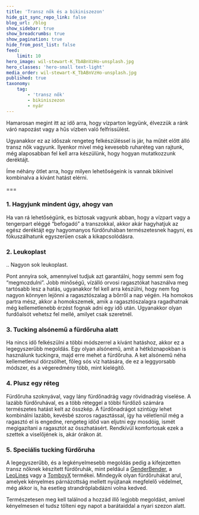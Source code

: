 ```yaml
---
title: 'Transz nők és a bikiniszezon'
hide_git_sync_repo_link: false
blog_url: /blog
show_sidebar: true
show_breadcrumbs: true
show_pagination: true
hide_from_post_list: false
feed:
    limit: 10
hero_image: wil-stewart-K_TbABnVzHo-unsplash.jpg
hero_classes: 'hero-small text-light'
media_order: wil-stewart-K_TbABnVzHo-unsplash.jpg
published: true
taxonomy:
    tag:
        - 'transz nők'
        - bikiniszezon
        - nyár
---
```


Hamarosan megint itt az idő arra, hogy vízparton legyünk, élvezzük a ránk váró napozást vagy a hűs vízben való felfrissülést.

Ugyanakkor ez az időszak rengeteg felkészüléssel is jár, ha műtét előtt álló transz nők vagyunk. Ilyenkor mivel még kevesebb ruharéteg van rajtunk, még alaposabban fel kell arra készülünk, hogy hogyan mutatkozzunk deréktájt.

Íme néhány ötlet arra, hogy milyen lehetőségeink is vannak bikinivel kombinalva a kívánt hatást elérni.

===

### 1. Hagyjunk mindent úgy, ahogy van

Ha van rá lehetőségünk, es biztosak vagyunk abban, hogy a vízpart vagy a tengerpart eléggé “befogadó” a transzokkal, akkor akár hagyhatjuk az egész deréktájt egy hagyomanyos fürdőruhában természetesnek hagyni, es fókuszálhatunk egyszerűen csak a kikapcsolódásra.

### 2. Leukoplast

.. Nagyon sok leukoplast.

Pont annyira sok, amennyivel tudjuk azt garantálni, hogy semmi sem fog “megmozdulni”. Jobb minőségű, vízálló orvosi ragasztókat használva meg tartósabb lesz a hatás, ugyanakkor fel kell arra készülni, hogy nem fog nagyon könnyen lejönni a ragasztószalag a bőrről a nap végén. Ha homokos partra mész, akkor a homokszemek, amik a ragasztószalagra ragadhatnak még kellemetlenebb érzést fognak adni egy idő után. Ugyanakkor olyan furdőalsót vehetsz fel mellé, amilyet csak szeretnél.

### 3. Tucking alsónemű a fürdőruha alatt

Ha nincs idő felkészülni a többi módszerrel a kívánt hatáshoz, akkor ez a legegyszerűbb megoldás. Egy olyan alsónemű, amit a hétköznapokban is használunk tuckingra, majd erre mehet a fürdőruha. A ket alsónemű néha kellemetlenul dörzsölhet, főleg sós víz hatására, de ez a leggyorsabb módszer, és a végeredmény több, mint kielégítő.

### 4. Plusz egy réteg

Fürdőruha szoknyával, vagy lány fürdőnadrág vagy rövidnadrág viselése. A lazább fürdőruhával, es a több réteggel a többi fürdőző számára természetes hatást kelt az összkép. A fürdőnadrágot szintúgy lehet kombinálni lazább, kevésbé szoros ragasztással, így ha véletlenül még a ragasztó el is engedne, rengeteg időd van eljutni egy mosdóig, ismét megigazítani a ragasztót az összhatásért. Rendkívül komfortosak ezek a szettek a viselőjének is, akár órákon át.

### 5. Speciális tucking fürdőruha

A legegyszerűbb, és a legkényelmesebb megoldás pedig a kifejezetten transz nőknek készített fürdőruhák, mint peldául a [GenderBender](https://genderbenderllc.com/collections/swim), a [LeoLines](https://www.etsy.com/shop/LeoLines) vagy a [TomboyX](https://tomboyx.com/collections/swim) termékei. Mindegyik olyan fürdőruhákat arul, amelyek kényelmes párnázottság mellett nyújtanak megfelelő védelmet, még akkor is, ha esetleg strandröplabdázni volna kedved.

Természetesen meg kell találnod a hozzád illő legjobb megoldást, amivel kényelmesen el tudsz tölteni egy napot a barátaiddal a nyari szezon alatt.

